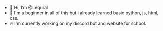 - 👋 Hi, I’m @Lequral
- 👀 I'm a beginner in all of this but i already learned basic python, js, html, css.
- 🔥 I'm currently working on my discord bot and website for school.
